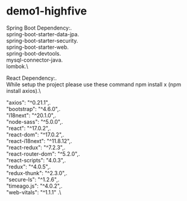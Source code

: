 # demo1-highfive

Spring Boot Dependency:.\
spring-boot-starter-data-jpa.\
spring-boot-starter-security.\
spring-boot-starter-web.\
spring-boot-devtools.\
mysql-connector-java.\
lombok.\

React Dependency:.\
While setup the project please use these command npm install x (npm install axios).\

"axios": "^0.21.1",.\
"bootstrap": "^4.6.0",.\
"i18next": "^20.1.0",.\
"node-sass": "^5.0.0",.\
"react": "^17.0.2",.\
"react-dom": "^17.0.2",.\
"react-i18next": "^11.8.12",.\
"react-redux": "^7.2.3",.\
"react-router-dom": "^5.2.0",.\
"react-scripts": "4.0.3",.\
"redux": "^4.0.5",.\
"redux-thunk": "^2.3.0",.\
"secure-ls": "^1.2.6",.\
"timeago.js": "^4.0.2",.\
"web-vitals": "^1.1.1" .\
